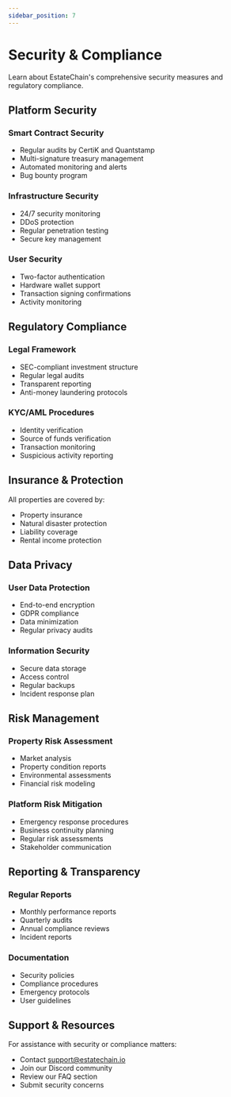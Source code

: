 ```yaml
---
sidebar_position: 7
---
```


# Security & Compliance

Learn about EstateChain's comprehensive security measures and regulatory compliance.

## Platform Security

### Smart Contract Security
- Regular audits by CertiK and Quantstamp
- Multi-signature treasury management
- Automated monitoring and alerts
- Bug bounty program

### Infrastructure Security
- 24/7 security monitoring
- DDoS protection
- Regular penetration testing
- Secure key management

### User Security
- Two-factor authentication
- Hardware wallet support
- Transaction signing confirmations
- Activity monitoring

## Regulatory Compliance

### Legal Framework
- SEC-compliant investment structure
- Regular legal audits
- Transparent reporting
- Anti-money laundering protocols

### KYC/AML Procedures
- Identity verification
- Source of funds verification
- Transaction monitoring
- Suspicious activity reporting

## Insurance & Protection

All properties are covered by:
- Property insurance
- Natural disaster protection
- Liability coverage
- Rental income protection

## Data Privacy

### User Data Protection
- End-to-end encryption
- GDPR compliance
- Data minimization
- Regular privacy audits

### Information Security
- Secure data storage
- Access control
- Regular backups
- Incident response plan

## Risk Management

### Property Risk Assessment
- Market analysis
- Property condition reports
- Environmental assessments
- Financial risk modeling

### Platform Risk Mitigation
- Emergency response procedures
- Business continuity planning
- Regular risk assessments
- Stakeholder communication

## Reporting & Transparency

### Regular Reports
- Monthly performance reports
- Quarterly audits
- Annual compliance reviews
- Incident reports

### Documentation
- Security policies
- Compliance procedures
- Emergency protocols
- User guidelines

## Support & Resources

For assistance with security or compliance matters:
- Contact support@estatechain.io
- Join our Discord community
- Review our FAQ section
- Submit security concerns 